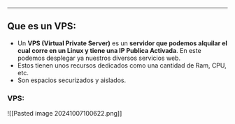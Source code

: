 
---
## Que es un VPS:
- Un **VPS (Virtual Private Server)** es un **servidor que podemos alquilar el cual corre en un  Linux y tiene una IP Publica Activada**. En este podemos desplegar ya nuestros diversos servicios web.
- Estos tienen unos recursos dedicados como una cantidad de Ram, CPU, etc.
- Son espacios securizados y aislados.

### VPS:
![[Pasted image 20241007100622.png]]




